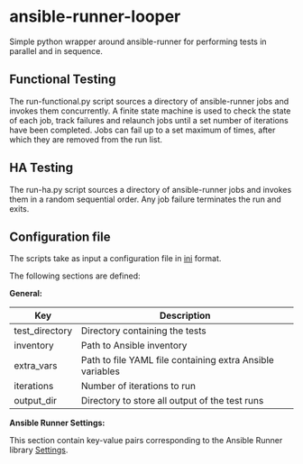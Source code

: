 # ansible-runner-looper

Simple python wrapper around ansible-runner for performing tests in parallel and in sequence.

## Functional Testing

The run-functional.py script sources a directory of ansible-runner jobs and invokes them concurrently.  A finite state machine is used to check the state of each job, track failures and relaunch jobs until a set number of iterations have been completed.   Jobs can fail up to a set maximum of times, after which they are removed from the run list.



## HA Testing

The run-ha.py script sources a directory of ansible-runner jobs and invokes them in a random sequential order.  Any job failure terminates the run and exits.   

## Configuration file
The scripts take as input a configuration file in [ini](https://en.wikipedia.org/wiki/INI_file) format.

The following sections are defined:

**General:**

| Key             | Description|
|-----            |----------  |
| test_directory  | Directory containing the tests
| inventory       | Path to Ansible inventory
| extra_vars      | Path to file YAML file containing extra Ansible variables
| iterations      | Number of iterations to run
| output_dir      | Directory to store all output of the test runs


**Ansible Runner Settings:**

This section contain key-value pairs corresponding to the Ansible Runner library [Settings](https://ansible-runner.readthedocs.io/en/latest/intro.html#env-settings-settings-for-runner-itself). 
